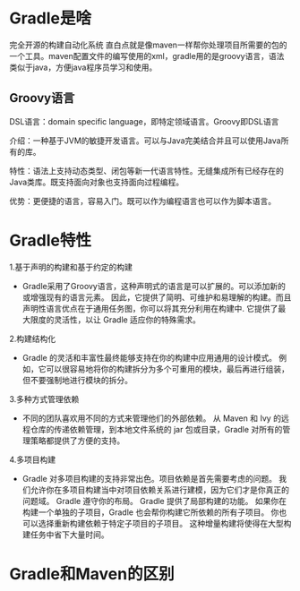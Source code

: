 # Gradle是啥
完全开源的构建自动化系统 直白点就是像maven一样帮你处理项目所需要的包的一个工具。maven配置文件的编写使用的xml，gradle用的是groovy语言，语法类似于java，方便java程序员学习和使用。

## Groovy语言
DSL语言：domain specific language，即特定领域语言。Groovy即DSL语言

介绍：一种基于JVM的敏捷开发语言。可以与Java完美结合并且可以使用Java所有的库。

特性：语法上支持动态类型、闭包等新一代语言特性。无缝集成所有已经存在的Java类库。既支持面向对象也支持面向过程编程。

优势：更便捷的语言，容易入门。既可以作为编程语言也可以作为脚本语言。

# Gradle特性
1.基于声明的构建和基于约定的构建
* Gradle采用了Groovy语言，这种声明式的语言是可以扩展的。可以添加新的或增强现有的语言元素。 因此，它提供了简明、可维护和易理解的构建。而且声明性语言优点在于通用任务图，你可以将其充分利用在构建中. 它提供了最大限度的灵活性，以让 Gradle 适应你的特殊需求。

2.构建结构化
* Gradle 的灵活和丰富性最终能够支持在你的构建中应用通用的设计模式。 例如，它可以很容易地将你的构建拆分为多个可重用的模块，最后再进行组装，但不要强制地进行模块的拆分。

3.多种方式管理依赖
* 不同的团队喜欢用不同的方式来管理他们的外部依赖。 从 Maven 和 Ivy 的远程仓库的传递依赖管理，到本地文件系统的 jar 包或目录，Gradle 对所有的管理策略都提供了方便的支持。

4.多项目构建
* Gradle 对多项目构建的支持非常出色。项目依赖是首先需要考虑的问题。 我们允许你在多项目构建当中对项目依赖关系进行建模，因为它们才是你真正的问题域。 Gradle 遵守你的布局。
Gradle 提供了局部构建的功能。 如果你在构建一个单独的子项目，Gradle 也会帮你构建它所依赖的所有子项目。 你也可以选择重新构建依赖于特定子项目的子项目。 这种增量构建将使得在大型构建任务中省下大量时间。

# Gradle和Maven的区别



